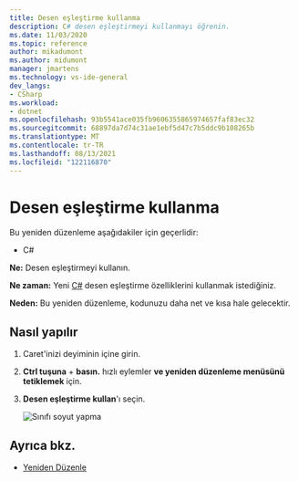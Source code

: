 ```yaml
---
title: Desen eşleştirme kullanma
description: C# desen eşleştirmeyi kullanmayı öğrenin.
ms.date: 11/03/2020
ms.topic: reference
author: mikadumont
ms.author: midumont
manager: jmartens
ms.technology: vs-ide-general
dev_langs:
- CSharp
ms.workload:
- dotnet
ms.openlocfilehash: 93b5541ace035fb9606355865974657faf83ec32
ms.sourcegitcommit: 68897da7d74c31ae1ebf5d47c7b5ddc9b108265b
ms.translationtype: MT
ms.contentlocale: tr-TR
ms.lasthandoff: 08/13/2021
ms.locfileid: "122116870"
---
```

# <a name="use-pattern-matching"></a>Desen eşleştirme kullanma

Bu yeniden düzenleme aşağıdakiler için geçerlidir:

- C#

**Ne:** Desen eşleştirmeyi kullanın.

**Ne zaman:** Yeni [C#](https://docs.microsoft.com/dotnet/csharp/whats-new/csharp-9#pattern-matching-enhancements) desen eşleştirme özelliklerini kullanmak istediğiniz.

**Neden:** Bu yeniden düzenleme, kodunuzu daha net ve kısa hale gelecektir.

## <a name="how-to"></a>Nasıl yapılır

1. Caret'inizi deyiminin içine girin.

2. **Ctrl tuşuna** + **basın.** hızlı eylemler **ve yeniden düzenleme menüsünü tetiklemek** için.

3. **Desen eşleştirme kullan**'ı seçin.

    ![Sınıfı soyut yapma](media/use-pattern-matching-not-syntax.png)

## <a name="see-also"></a>Ayrıca bkz.

- [Yeniden Düzenle](../refactoring-in-visual-studio.md)
